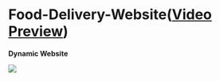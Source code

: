 # Food-Delivery-Website(<b><a href="https://youtu.be/SBziUbvOB0E">Video Preview</a></b>)

<b>Dynamic Website</b>

![](Preview.png)
